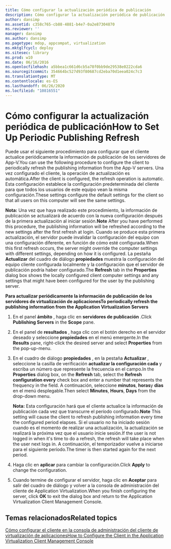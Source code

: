 ```yaml
---
title: Cómo configurar la actualización periódica de publicación
description: Cómo configurar la actualización periódica de publicación
author: dansimp
ms.assetid: c358c765-cb88-4881-b4e7-0a2e87304870
ms.reviewer: ''
manager: dansimp
ms.author: dansimp
ms.pagetype: mdop, appcompat, virtualization
ms.mktglfcycl: deploy
ms.sitesec: library
ms.prod: w10
ms.date: 06/16/2016
ms.openlocfilehash: a5bbea1c661d6cb5a78f0bb9de29538e0222cda6
ms.sourcegitcommit: 354664bc527d93f80687cd2eba70d1eea024c7c3
ms.translationtype: MT
ms.contentlocale: es-ES
ms.lasthandoff: 06/26/2020
ms.locfileid: "10816551"
---
```

# <span data-ttu-id="86c25-103">Cómo configurar la actualización periódica de publicación</span><span class="sxs-lookup"><span data-stu-id="86c25-103">How to Set Up Periodic Publishing Refresh</span></span>


<span data-ttu-id="86c25-104">Puede usar el siguiente procedimiento para configurar que el cliente actualice periódicamente la información de publicación de los servidores de App-V.</span><span class="sxs-lookup"><span data-stu-id="86c25-104">You can use the following procedure to configure the client to periodically refresh the publishing information from the App-V servers.</span></span> <span data-ttu-id="86c25-105">Una vez configurado el cliente, la operación de actualización es automática.</span><span class="sxs-lookup"><span data-stu-id="86c25-105">After the client is configured, the refresh operation is automatic.</span></span> <span data-ttu-id="86c25-106">Esta configuración establece la configuración predeterminada del cliente para que todos los usuarios de este equipo vean la misma configuración.</span><span class="sxs-lookup"><span data-stu-id="86c25-106">These settings configure the default settings for the client so that all users on this computer will see the same settings.</span></span>

<span data-ttu-id="86c25-107">**Nota:**  Una vez que haya realizado este procedimiento, la información de publicación se actualizará de acuerdo con la nueva configuración después de la primera actualización al iniciar sesión.</span><span class="sxs-lookup"><span data-stu-id="86c25-107">**Note** After you have performed this procedure, the publishing information will be refreshed according to the new settings after the first refresh at login.</span></span> <span data-ttu-id="86c25-108">Cuando se produce esta primera actualización, el servidor puede invalidar la configuración del equipo con una configuración diferente, en función de cómo esté configurada.</span><span class="sxs-lookup"><span data-stu-id="86c25-108">When this first refresh occurs, the server might override the computer settings with different settings, depending on how it is configured.</span></span> <span data-ttu-id="86c25-109">La pestaña **Actualizar** del cuadro de diálogo **propiedades** muestra la configuración del equipo cliente configurada localmente y la configuración que el servidor de publicación podría haber configurado.</span><span class="sxs-lookup"><span data-stu-id="86c25-109">The **Refresh** tab in the **Properties** dialog box shows the locally configured client computer settings and any settings that might have been configured for the user by the publishing server.</span></span>

 

**<span data-ttu-id="86c25-110">Para actualizar periódicamente la información de publicación de los servidores de virtualización de aplicaciones</span><span class="sxs-lookup"><span data-stu-id="86c25-110">To periodically refresh the publishing information from the Application Virtualization Servers</span></span>**

1.  <span data-ttu-id="86c25-111">En el panel **ámbito** , haga clic en **servidores de publicación** .</span><span class="sxs-lookup"><span data-stu-id="86c25-111">Click **Publishing Servers** in the **Scope** pane.</span></span>

2.  <span data-ttu-id="86c25-112">En el panel de **resultados** , haga clic con el botón derecho en el servidor deseado y seleccione **propiedades** en el menú emergente.</span><span class="sxs-lookup"><span data-stu-id="86c25-112">In the **Results** pane, right-click the desired server and select **Properties** from the pop-up-menu.</span></span>

3.  <span data-ttu-id="86c25-113">En el cuadro de diálogo **propiedades** , en la pestaña **Actualizar** , seleccione la casilla de verificación **actualizar la configuración cada** y escriba un número que represente la frecuencia en el campo.</span><span class="sxs-lookup"><span data-stu-id="86c25-113">In the **Properties** dialog box, on the **Refresh** tab, select the **Refresh configuration every** check box and enter a number that represents the frequency in the field.</span></span> <span data-ttu-id="86c25-114">A continuación, seleccione **minutos**, **horas**y **días** en el menú desplegable.</span><span class="sxs-lookup"><span data-stu-id="86c25-114">Then select **Minutes**, **Hours**, **Days** from the drop-down menu.</span></span>

    <span data-ttu-id="86c25-115">**Nota:**  Esta configuración hará que el cliente actualice la información de publicación cada vez que transcurre el período configurado.</span><span class="sxs-lookup"><span data-stu-id="86c25-115">**Note** This setting will cause the client to refresh publishing information every time the configured period elapses.</span></span> <span data-ttu-id="86c25-116">Si el usuario no ha iniciado sesión cuando es el momento de realizar una actualización, la actualización se realizará la próxima vez que el usuario inicie sesión.</span><span class="sxs-lookup"><span data-stu-id="86c25-116">If the user is not logged in when it's time to do a refresh, the refresh will take place when the user next logs in.</span></span> <span data-ttu-id="86c25-117">A continuación, el temporizador vuelve a iniciarse para el siguiente período.</span><span class="sxs-lookup"><span data-stu-id="86c25-117">The timer is then started again for the next period.</span></span>

     

4.  <span data-ttu-id="86c25-118">Haga clic en **aplicar** para cambiar la configuración.</span><span class="sxs-lookup"><span data-stu-id="86c25-118">Click **Apply** to change the configuration.</span></span>

5.  <span data-ttu-id="86c25-119">Cuando termine de configurar el servidor, haga clic en **Aceptar** para salir del cuadro de diálogo y volver a la consola de administración del cliente de Application Virtualization.</span><span class="sxs-lookup"><span data-stu-id="86c25-119">When you finish configuring the server, click **OK** to exit the dialog box and return to the Application Virtualization Client Management Console.</span></span>

## <span data-ttu-id="86c25-120">Temas relacionados</span><span class="sxs-lookup"><span data-stu-id="86c25-120">Related topics</span></span>


[<span data-ttu-id="86c25-121">Cómo configurar el cliente en la consola de administración del cliente de virtualización de aplicaciones</span><span class="sxs-lookup"><span data-stu-id="86c25-121">How to Configure the Client in the Application Virtualization Client Management Console</span></span>](how-to-configure-the-client-in-the-application-virtualization-client-management-console.md)

 

 





